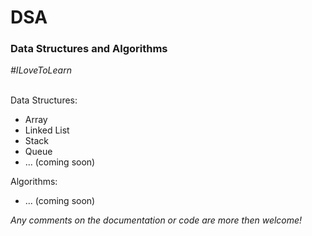 <h1>DSA</h1>
<h3>Data Structures and Algorithms</h3>
<i>#ILoveToLearn</i>
<br><br>
<p>Data Structures:</p>
<ul>
  <li>Array</li>
  <li>Linked List</li>
  <li>Stack</li>
  <li>Queue</li>
  <li>... (coming soon)</li>
</ul>
<p>Algorithms:</p>
<ul>
  <li>... (coming soon)</li>
</ul>
<i>Any comments on the documentation or code are more then welcome!</i>
